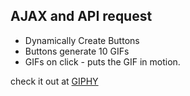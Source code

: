 
## AJAX and API request
- Dynamically Create Buttons
- Buttons generate 10 GIFs
- GIFs on click - puts the GIF in motion.

check it out at [GIPHY]( https://iamgiel.github.io/GifTastic/)
